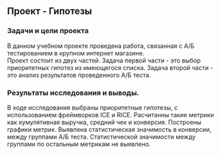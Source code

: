 ## Проект - Гипотезы

### Задачи и цели проекта

В данном учебном проекте проведена работа, связанная с А/Б тестированием в крупном интернет магазине.\
Проект состоит из двух частей. Задача первой части - это выбор приоритетных гипотез из имеющегося списка. Задача второй части - это анализ результатов проведенного А/Б теста.

### Результаты исследования и выводы.

В ходе исследования выбраны приоритетные гипотезы, с использованием фреймворков ICE и RICE. Расчитанны такие метрики как кумулятивная выручка, средний чек и конверсия. Построены графики метрик. Выявлена статистическая значимость в конверсии, между группами А/Б теста. Статистической значимости между группами по остальным метрикам не выявлено.